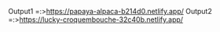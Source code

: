 Output1 =:>https://papaya-alpaca-b214d0.netlify.app/
Output2 =:>https://lucky-croquembouche-32c40b.netlify.app/
